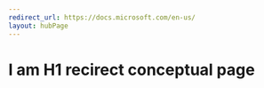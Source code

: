 ```yaml
---
redirect_url: https://docs.microsoft.com/en-us/
layout: hubPage
---
```


# I am H1 recirect conceptual page